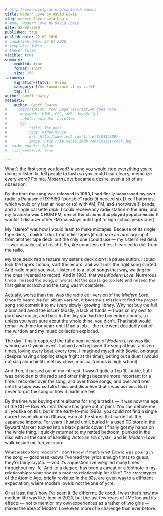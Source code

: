```yaml
---
# http://learn.getgrav.org/content/headers
title: Modern Love by David Bowie
slug: modern-love-david-bowie
# menu: Modern Love by David Bowie
date: 22-02-2020
published: true
publish_date: 22-02-2020
# unpublish_date: 22-02-2020
# template: false
# theme: false
visible: true
summary:
    enabled: true
    format: short
    size: 250
taxonomy:
    migration-status: review
    category: [The Soundtrack of my Life]
    tag: []
author: Geoff Sowrey
metadata:
    author: Geoff Sowrey
#      description: Your page description goes here
#      keywords: HTML, CSS, XML, JavaScript
#      robots: noindex, nofollow
#      og:
#          title: The Rock
#          type: video.movie
#          url: http://www.imdb.com/title/tt0117500/
#          image: http://ia.media-imdb.com/images/rock.jpg
#  cache_enable: false
#  last_modified: true

---
```


What’s the first song you loved? A song you would stop everything you’re doing to listen to, tell people to hush so you could hear clearly, memorize every word? For me, *Modern Love* became a desire, even a bit of an obsession.

By the time the song was released in 1983, I had finally possessed my own radio, a Panasonic RX-5150 “portable” radio (it needed six D-cell batteries, which would only last an hour or so) with AM, FM, and shortwave(!) bands, and a single cassette deck. I could receive any radio station in the area, and my favourite was CHUM FM, one of the stations that played popular music (I wouldn’t discover other FM mainstays until I got to high school years later).

My “stereo” was how I would learn to make mixtapes. Because of its single tape deck, I couldn’t dub from other tapes (it did have an auxiliary input from another tape deck, but the only one I could use — my sister’s red deck — was usually out of reach). So, like countless others, I learned to dub from the radio.

My tape deck had a feature my sister’s deck didn’t: a pause button. I could lock the tape’s motion, start the record, and wait until the right song started. And radio made you wait. I listened to a lot of songs that way, waiting for the ones I wanted to record. And in 1983, that was *Modern Love*. Numerous times I missed the song, or worse, let the pause go too late and missed the first guitar scratch and the song wasn’t complete.

Actually, worse than that was the radio edit version of the *Modern Love*. Once I’d heard the full album version, it became a mission to find the *proper* song and commit it to my (very slowly) growing library. Why not buy the full album and avoid the issue? Mostly, a lack of funds — I was on my own to purchase music, and back in the day you had the buy entire albums, so unless you were sure about the whole thing, you didn’t. That habit would remain with me for years until I had a job … the rule went decidedly out of the window and my music collection exploded.

The day I finally captured the full album version of *Modern Love* was like winning an Olympic event. I played and replayed the song at least a dozen times, loving every beat, every tone. I imagined myself with Bowie, on-stage (despite having crippling stage fright at the time), belting out a duet (I would not sing aloud until I met my close, musical friends in high school).

And then, it passed out of my interest. I wasn’t quite a Top 10 junkie, but I was beholden to the radio and other things became more important for a time. I recorded over the song, and over those songs, and over and over until the tape was so full of hiss and distortion that it was useless. But I never forgot the song or how it made me feel.

By the time was buying entire albums for single tracks — it was now the age of the CD — Bowie’s *Let’s Dance* has gone out of print. You can debate me all you like on this, but in the early-to-mid 1990s, you could not find a single current issue album in Ottawa, even at the stores that carried all the Japanese imports. For years I hunted until, buried in a used CD store in the Byward Market, tucked into a black plastic cover, I finally got my hands on the whole thing. I quickly returned to my rented bedroom, plunked in the disc with all the care of handling Victorian era crystal, and let *Modern Love* walk beside me forever more.

What makes love modern? I don’t know if that’s what Bowie was posing in the song — goodness knows I’ve read the lyrics enough times to guess, they’re fairly cryptic — and it’s a question I’ve weighed many times throughout my life. And, to a degree, has been a caveat or a footnote in my relationships: what should a modern relationship look like? The stereotypes of the Atomic Age, briefly revisited in the 80s, are given way to a different expectation, where modern love is not the one of yore.

Or at least that’s how I’ve seen it. Be different. Be good. I wish that’s how my modern life was like, here in 2020, but the last few years of #MeToo and its effects — not to mention my own experiences as a father of two girls — makes the idea of Modern Love even more of a challenge than ever before.